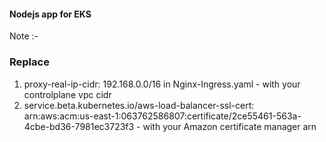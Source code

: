 #### Nodejs app for EKS ####

Note :-
### Replace ###
1) proxy-real-ip-cidr: 192.168.0.0/16 in Nginx-Ingress.yaml - with your controlplane vpc cidr
2) service.beta.kubernetes.io/aws-load-balancer-ssl-cert: arn:aws:acm:us-east-1:063762586807:certificate/2ce55461-563a-4cbe-bd36-7981ec3723f3 -  with your Amazon certificate manager arn

